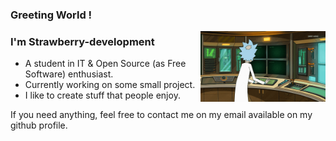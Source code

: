 ### Greeting World !

<img align="right" alt="GIF" src="https://github.com/strawberry-development/strawberry-development/blob/main/rick.gif" style="width: 200px; height: auto;" />

### I'm Strawberry-development
- A student in IT & Open Source (as Free Software) enthusiast.
- Currently working on some small project.
- I like to create stuff that people enjoy.

If you need anything, feel free to contact me on my email available on my github profile.
